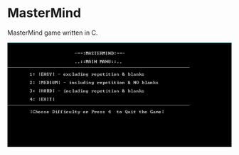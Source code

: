 # MasterMind
MasterMind game written in C.


![Intro screen](https://github.com/NiceJokeify/MasterMind/blob/master/introscreenimg/mastermindpic.png "INTRO")
